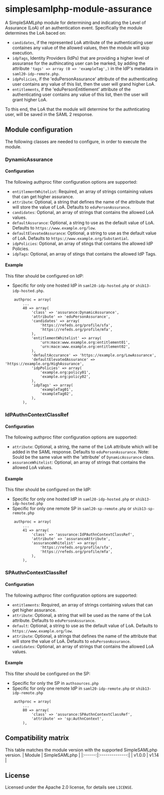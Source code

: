 # simplesamlphp-module-assurance
A SimpleSAMLphp module for determining and indicating the Level of Assurance (LoA) of an authentication event.
Specifically the module determines the LoA baced on:
* `candidates`, if the represented LoA attribute of the authenticating user containes any value of the allowed values, then the module will skip execution.
* `idpTags`, Identity Providers (IdPs) that are providing a higher level of assuranse for the authincating user can be marked, by adding the attribute `'tags' => array (0 => 'exampleTag',)` in the IdP's metadata in `saml20-idp-remote.php`.
* `idpPolicies`, if the 'eduPersonAssurance' attribute of the authenticating user contains any value of this list, then the user will grand higher LoA.
* `entitlements`, if the 'eduPersonEntitlement' attribute of the authenticating user contains any value of this list, then the user will grant higher LoA.

To this end, the LoA that the module will determine for the authnticating user, will be saved in the SAML 2 response.

## Module configuration
The following classes are needed to configure, in order to execute the module.
### DynamicAssurance
#### Configuration
The following authproc filter configuration options are supported:
  * `entitlementWhitelist`: Required, an array of strings containing values that can get higher assurance.
  * `attribute`: Optional, a string that defines the name of the attribute that will store the value of LoA. Defaults to `eduPersonAssurance`.
  * `candidates`: Optional, an array of strings that contains the allowed LoA values.
  * `defaultAssurance`: Optional, a string to use as the default value of LoA. Defaults to `https://www.example.org/low`.
  * `defaultElevatedAssurance`: Optional, a string to use as the default value of LoA. Defaults to `https://www.example.org/Substantial`.
  * `idpPolicies`: Optional, an array of stings that contains the allowed IdP Policies.
  * `idpTags`: Optional, an array of stings that contains the allowed IdP Tags.

#### Example
This filter should be configured on IdP:
- Specific for only one hosted IdP in `saml20-idp-hosted.php` or `shib13-idp-hosted.php`.
```
    authproc = array(
        ...
        40 => array(
            'class' => 'assurance:DynamicAssurance',
            'attribute' => 'eduPersonAssurance',
            'candidates' => array(
                'https://refeds.org/profile/sfa',
                'https://refeds.org/profile/mfa',
            ),
            'entitlementWhitelist' => array(
                'urn:mace:www.example.org:entitlement01',
                'urn:mace:www.example.org:entitlement02',
            ),
            'defaultAccurance' => 'https://example.org/LowAssurance',
            'defaultElevatedAssurance' => 'https://example.org/HighAssurance',
            'idpPolicies' => array(
                'example.org:policy01',
                'example.org:policy02',
            ),
            'idpTags' => array(
                'exampleTag01',
                'exampleTag02',
            ),
        ),
```
### IdPAuthnContextClassRef
#### Configuration
The following authproc filter configuration options are supported:
  * `attribute`: Optional, a string, the name of the LoA attribute which will be added in the SAML response. Defaults to `eduPersonAssurance`. Note: Sould be the same value with the 'attribute' of `DynamicAssurance` class.
  * `assuranceWhitelist`: Optional, an array of strings that contains the allowed LoA values.

#### Example
This filter should be configured on the IdP:
- Specific for only one hosted IdP in `saml20-idp-hosted.php` or `shib13-idp-hosted.php`
- Specific for only one remote SP in `saml20-sp-remote.php` or `shib13-sp-remote.php`

```
    authproc = array(
        ...
        41 => array(
            'class' => 'assurance:IdPAuthnContextClassRef',
            'attribute' => 'assuranceAttribute',
            'assuranceWhitelist' => array(
                'https://refeds.org/profile/sfa',
                'https://refeds.org/profile/mfa',
            ),
        ),
```
### SPAuthnContextClassRef
#### Configuration
The following authproc filter configuration options are supported:
  * `entitlements`: Required, an array of strings containing values that can get higher assurance.
  * `attribute`: Optional, a string that will be used as the name of the LoA attribute. Defaults to `eduPersonAssurance`.
  * `default`: Optional, a string to use as the default value of LoA. Defaults to `https://www.example.org/low`.
  * `attribute`: Optional, a strings that defines the name of the attribute that will store the value of LoA. Defaults to `eduPersonAssurance`.
  * `candidates`: Optional, an array of strings that contains the allowed LoA values.

#### Example
This filter should be configured on the SP:
- Specific for only the SP in `authsources.php`
- Specific for only one remote IdP in `saml20-idp-remote.php` or `shib13-idp-remote.php`

```
    authproc = array(
        ...
        80 => array(
            'class' => 'assurance:SPAuthnContextClassRef',
            'attribute' => 'sp:AuthnContext',
        ),
```
## Compatibility matrix
This table matches the module version with the supported SimpleSAMLphp version.
| Module |  SimpleSAMLphp |
|:------:|:--------------:|
| v1.0.0 | v1.14          |

## License
Licensed under the Apache 2.0 license, for details see `LICENSE`.
